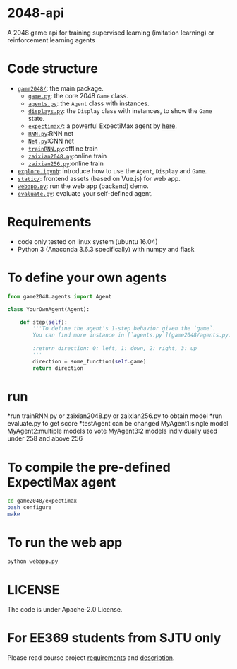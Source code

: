 # 2048-api
A 2048 game api for training supervised learning (imitation learning) or reinforcement learning agents

# Code structure
* [`game2048/`](game2048/): the main package.
    * [`game.py`](game2048/game.py): the core 2048 `Game` class.
    * [`agents.py`](game2048/agents.py): the `Agent` class with instances.
    * [`displays.py`](game2048/displays.py): the `Display` class with instances, to show the `Game` state.
    * [`expectimax/`](game2048/expectimax): a powerful ExpectiMax agent by [here](https://github.com/nneonneo/2048-ai).
    * [`RNN.py`](game2048/RNN.py):RNN net
    * [`Net.py`](game2048/Net.py):CNN net
    * [`trainRNN.py`](game2048/trainRNN.py):offline train
    * [`zaixian2048.py`](game2048/zaixian2048.py):online train
    * [`zaixian256.py`](game2048/zaixian256.py):online train
* [`explore.ipynb`](explore.ipynb): introduce how to use the `Agent`, `Display` and `Game`.
* [`static/`](static/): frontend assets (based on Vue.js) for web app.
* [`webapp.py`](webapp.py): run the web app (backend) demo.
* [`evaluate.py`](evaluate.py): evaluate your self-defined agent.


# Requirements
* code only tested on linux system (ubuntu 16.04)
* Python 3 (Anaconda 3.6.3 specifically) with numpy and flask

# To define your own agents
```python
from game2048.agents import Agent

class YourOwnAgent(Agent):

    def step(self):
        '''To define the agent's 1-step behavior given the `game`.
        You can find more instance in [`agents.py`](game2048/agents.py).
        
        :return direction: 0: left, 1: down, 2: right, 3: up
        '''
        direction = some_function(self.game)
        return direction

```
# run
*run trainRNN.py or zaixian2048.py or zaixian256.py to obtain model
*run evaluate.py to get score
*testAgent can be changed
  MyAgent1:single model
  MyAgent2:multiple models to vote
  MyAgent3:2 models individually used under 258 and above 256

# To compile the pre-defined ExpectiMax agent

```bash
cd game2048/expectimax
bash configure
make
```

# To run the web app
```bash
python webapp.py
```


# LICENSE
The code is under Apache-2.0 License.

# For EE369 students from SJTU only
Please read course project [requirements](EE369.md) and [description](Project2048.pdf). 
